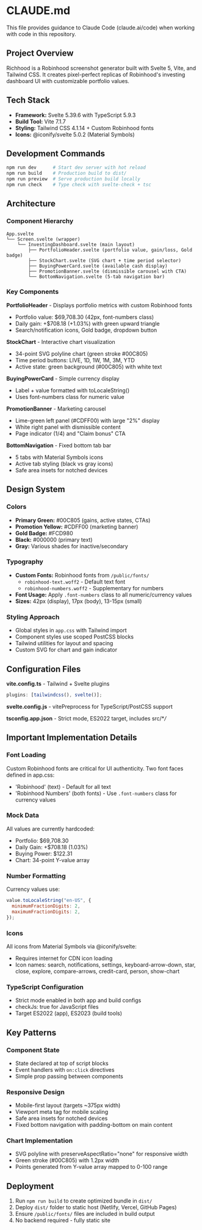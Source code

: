 # CLAUDE.md

This file provides guidance to Claude Code (claude.ai/code) when working with code in this repository.

## Project Overview

Richhood is a Robinhood screenshot generator built with Svelte 5, Vite, and Tailwind CSS. It creates pixel-perfect replicas of Robinhood's investing dashboard UI with customizable portfolio values.

## Tech Stack

- **Framework:** Svelte 5.39.6 with TypeScript 5.9.3
- **Build Tool:** Vite 7.1.7
- **Styling:** Tailwind CSS 4.1.14 + Custom Robinhood fonts
- **Icons:** @iconify/svelte 5.0.2 (Material Symbols)

## Development Commands

```bash
npm run dev      # Start dev server with hot reload
npm run build    # Production build to dist/
npm run preview  # Serve production build locally
npm run check    # Type check with svelte-check + tsc
```

## Architecture

### Component Hierarchy

```
App.svelte
└── Screen.svelte (wrapper)
    └── InvestingDashboard.svelte (main layout)
        ├── PortfolioHeader.svelte (portfolio value, gain/loss, Gold badge)
        ├── StockChart.svelte (SVG chart + time period selector)
        ├── BuyingPowerCard.svelte (available cash display)
        ├── PromotionBanner.svelte (dismissible carousel with CTA)
        └── BottomNavigation.svelte (5-tab navigation bar)
```

### Key Components

**PortfolioHeader** - Displays portfolio metrics with custom Robinhood fonts

- Portfolio value: $69,708.30 (42px, font-numbers class)
- Daily gain: +$708.18 (+1.03%) with green upward triangle
- Search/notification icons, Gold badge, dropdown button

**StockChart** - Interactive chart visualization

- 34-point SVG polyline chart (green stroke #00C805)
- Time period buttons: LIVE, 1D, 1W, 1M, 3M, YTD
- Active state: green background (#00C805) with white text

**BuyingPowerCard** - Simple currency display

- Label + value formatted with toLocaleString()
- Uses font-numbers class for numeric value

**PromotionBanner** - Marketing carousel

- Lime-green left panel (#CDFF00) with large "2%" display
- White right panel with dismissible content
- Page indicator (1/4) and "Claim bonus" CTA

**BottomNavigation** - Fixed bottom tab bar

- 5 tabs with Material Symbols icons
- Active tab styling (black vs gray icons)
- Safe area insets for notched devices

## Design System

### Colors

- **Primary Green:** #00C805 (gains, active states, CTAs)
- **Promotion Yellow:** #CDFF00 (marketing banner)
- **Gold Badge:** #FCD980
- **Black:** #000000 (primary text)
- **Gray:** Various shades for inactive/secondary

### Typography

- **Custom Fonts:** Robinhood fonts from `/public/fonts/`
  - `robinhood-text.woff2` - Default text font
  - `robinhood-numbers.woff2` - Supplementary for numbers
- **Font Usage:** Apply `.font-numbers` class to all numeric/currency values
- **Sizes:** 42px (display), 17px (body), 13-15px (small)

### Styling Approach

- Global styles in `app.css` with Tailwind import
- Component styles use scoped PostCSS blocks
- Tailwind utilities for layout and spacing
- Custom SVG for chart and gain indicator

## Configuration Files

**vite.config.ts** - Tailwind + Svelte plugins

```typescript
plugins: [tailwindcss(), svelte()];
```

**svelte.config.js** - vitePreprocess for TypeScript/PostCSS support

**tsconfig.app.json** - Strict mode, ES2022 target, includes src/\*_/_

## Important Implementation Details

### Font Loading

Custom Robinhood fonts are critical for UI authenticity. Two font faces defined in app.css:

- 'Robinhood' (text) - Default for all text
- 'Robinhood Numbers' (both fonts) - Use `.font-numbers` class for currency values

### Mock Data

All values are currently hardcoded:

- Portfolio: $69,708.30
- Daily Gain: +$708.18 (1.03%)
- Buying Power: $122.31
- Chart: 34-point Y-value array

### Number Formatting

Currency values use:

```javascript
value.toLocaleString("en-US", {
  minimumFractionDigits: 2,
  maximumFractionDigits: 2,
});
```

### Icons

All icons from Material Symbols via @iconify/svelte:

- Requires internet for CDN icon loading
- Icon names: search, notifications, settings, keyboard-arrow-down, star, close, explore, compare-arrows, credit-card, person, show-chart

### TypeScript Configuration

- Strict mode enabled in both app and build configs
- checkJs: true for JavaScript files
- Target ES2022 (app), ES2023 (build tools)

## Key Patterns

### Component State

- State declared at top of script blocks
- Event handlers with `on:click` directives
- Simple prop passing between components

### Responsive Design

- Mobile-first layout (targets ~375px width)
- Viewport meta tag for mobile scaling
- Safe area insets for notched devices
- Fixed bottom navigation with padding-bottom on main content

### Chart Implementation

- SVG polyline with preserveAspectRatio="none" for responsive width
- Green stroke (#00C805) with 1.2px width
- Points generated from Y-value array mapped to 0-100 range

## Deployment

1. Run `npm run build` to create optimized bundle in `dist/`
2. Deploy `dist/` folder to static host (Netlify, Vercel, GitHub Pages)
3. Ensure `/public/fonts/` files are included in build output
4. No backend required - fully static site
